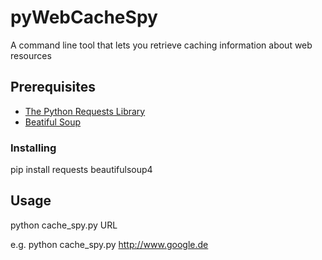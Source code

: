 # pyWebCacheSpy
A command line tool that lets you retrieve caching information about web resources

## Prerequisites
* [The Python Requests Library](https://requests.readthedocs.io/en/master/)
* [Beatiful Soup](https://www.crummy.com/software/BeautifulSoup/)

### Installing
pip install requests beautifulsoup4

## Usage
python cache_spy.py URL

e.g. python cache_spy.py http://www.google.de

